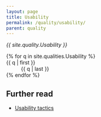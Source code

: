 ```yaml
---
layout: page
title: Usability
permalink: /quality/usability/
parent: quality
---
```


_{{ site.quality.Usability }}_

<dl>
{% for q in site.qualities.Usability %}
    <dt>{{ q | first }}</dt>
    <dd>{{ q | last }}</dd>
{% endfor %}
</dl>

## Further read

<ul>
    <li>
        <a href="{{ '/tactics/usability/' | relative_url }}">Usability tactics</a>
    </li>
</ul>
